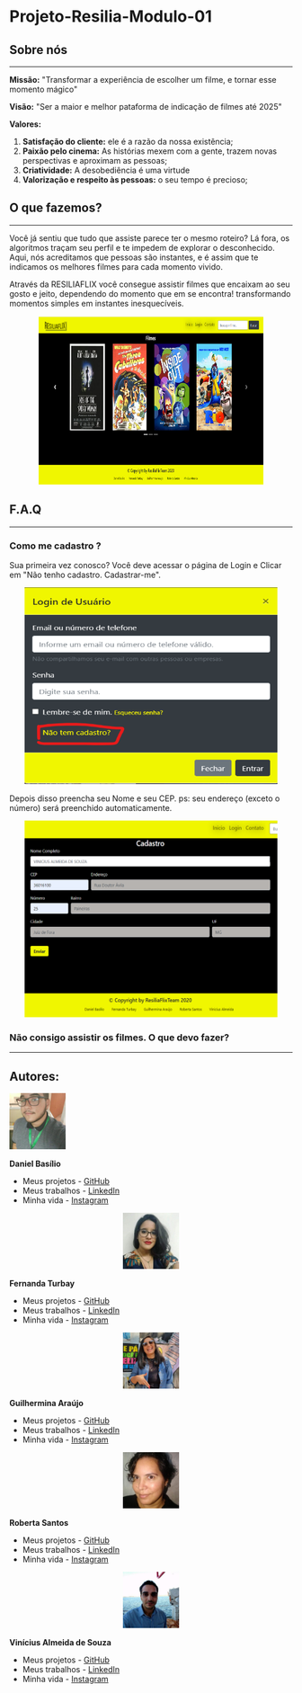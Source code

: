 # Projeto-Resilia-Modulo-01
## Sobre nós
  <hr>
  
 **Missão:** "Transformar a experiência de escolher um filme, e tornar esse momento mágico"
 
 **Visão:** "Ser a maior e melhor pataforma de indicação de filmes até 2025"
 
 **Valores:** 
 
 1. **Satisfação do cliente:** ele é a razão da nossa existência;
 2. **Paixão pelo cinema:** As histórias mexem com a gente, trazem novas perspectivas e aproximam as pessoas;
 3. **Criatividade:** A desobediência é uma virtude 
 4. **Valorização e respeito às pessoas:** o seu tempo é precioso;
 

## O que fazemos?
<hr>

Você já sentiu que tudo que assiste parece ter o mesmo roteiro? Lá fora, os algoritmos traçam seu perfil e te impedem de explorar o desconhecido.
Aqui, nós acreditamos que pessoas são instantes, e é assim que te indicamos os melhores filmes para cada momento vivido.

Através da RESILIAFLIX você consegue assistir filmes que encaixam ao seu gosto e jeito, dependendo do momento que em se encontra! transformando momentos simples em instantes inesquecíveis.

<p align="center">
 <img src="https://github.com/araujo-gui/Projeto-Resilia-Modulo-01/blob/main/img/print-index.png" width="400" height="300"> 
</p>

## F.A.Q
<hr>

### Como me cadastro ?

Sua primeira vez conosco?
Você deve acessar o página de Login e Clicar em "Não tenho cadastro. Cadastrar-me".

<p align="center"><img src="https://github.com/araujo-gui/Projeto-Resilia-Modulo-01/blob/main/img/print-login.png" width="450" height="350"></p>

Depois disso preencha seu Nome e seu CEP. ps: seu endereço (exceto o número) será preenchido automaticamente.

<p align="center"><img src="https://github.com/araujo-gui/Projeto-Resilia-Modulo-01/blob/main/img/print-cadastro.png" width="450" height="350"></p>


### Não consigo assistir os filmes. O que devo fazer?


<hr>

## **Autores:**
<div class="container">
  
  <img src="https://github.com/araujo-gui/Projeto-Resilia-Modulo-01/blob/main/img.contato/daniel.jpeg" width="100" height="100"> 
  
  <div>
  
  **Daniel Basílio**
  
  - Meus projetos - [GitHub](https://github.com/Dbasilio-dev)
  - Meus trabalhos - [LinkedIn](https://www.linkedin.com/in/daniel-basilio-91a8341ab/)
  - Minha vida - [Instagram](https://www.instagram.com/basiliocoms/)
  
  </div>
</div>

<p align="center"><img src="https://github.com/araujo-gui/Projeto-Resilia-Modulo-01/blob/main/img.contato/fernanda.jpeg" width="100" height="100"></p>

**Fernanda Turbay**
- Meus projetos - [GitHub]()
- Meus trabalhos - [LinkedIn]()
- Minha vida - [Instagram]()

<p align="center"><img src="https://github.com/araujo-gui/Projeto-Resilia-Modulo-01/blob/main/img.contato/guilhermina.jpeg" width="100" height="100"></p>

**Guilhermina Araújo**
- Meus projetos - [GitHub](https://github.com/araujo-gui)
- Meus trabalhos - [LinkedIn](https://www.linkedin.com/in/guilhermina-ara%C3%BAjo-b780b5108/)
- Minha vida - [Instagram](https://www.instagram.com/guiiaaraujo_/?hl=pt-br)

<p align="center"><img src="https://github.com/araujo-gui/Projeto-Resilia-Modulo-01/blob/main/img.contato/roberta.jpeg" width="100" height="100"></p>

**Roberta Santos**
- Meus projetos - [GitHub](https://github.com/LaDespistada1981)
- Meus trabalhos - [LinkedIn](https://www.linkedin.com/in/santosroberta)
- Minha vida - [Instagram](https://www.instagram.com/ladespistada/)

<p align="center"><img src="https://github.com/araujo-gui/Projeto-Resilia-Modulo-01/blob/main/img.contato/vinicius.jpeg" width="100" height="100"></p>

**Vinícius Almeida de Souza**
- Meus projetos - [GitHub](https://github.com/viniciusalmeidas)
- Meus trabalhos - [LinkedIn](https://www.linkedin.com/in/valmsou/?originalSubdomain=br)
- Minha vida - [Instagram](https://www.instagram.com/v.alma_br/)

<script>

.container{
  display: flex
}

</script>
